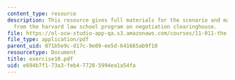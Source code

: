 ```yaml
---
content_type: resource
description: This resource gives full materials for the scenario and major lessons
  from the harvard law school program on negotiation clearinghouse.
file: https://ol-ocw-studio-app-qa.s3.amazonaws.com/courses/11-011-the-art-and-science-of-negotiation-spring-2006/e694b7f173a3feb477285994ea1a54fa_exercise10.pdf
file_type: application/pdf
parent_uid: 071b5e9c-d17c-9e09-ee5d-641665ab9f10
resourcetype: Document
title: exercise10.pdf
uid: e694b7f1-73a3-feb4-7728-5994ea1a54fa
---
```

